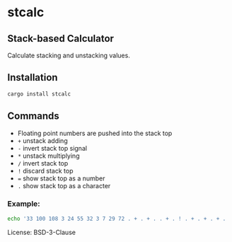 # stcalc

## Stack-based Calculator

Calculate stacking and unstacking values.

## Installation

```sh
cargo install stcalc
```

## Commands

- Floating point numbers are pushed into the stack top
- `+` unstack adding
- `-` invert stack top signal
- `*` unstack multiplying
- `/` invert stack top
- `!` discard stack top
- `=` show stack top as a number
- `.` show stack top as a character

### Example:

```sh
echo '33 100 108 3 24 55 32 3 7 29 72 . + . + . . + . ! . + . + . + . ! . ! . ! . .' | stcalc
```

License: BSD-3-Clause
